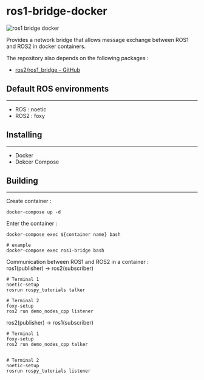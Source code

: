 # ros1-bridge-docker
![ros1 bridge docker](https://img.shields.io/badge/ros1_bridge-docker-blue)

Provides a network bridge that allows message exchange between ROS1 and ROS2 in docker containers.


The repository also depends on the following packages : 
- [ros2/ros1_bridge - GitHub](https://github.com/ros2/ros1_bridge)

## Default ROS environments

---

- ROS : noetic
- ROS2 : foxy


## Installing

---

- Docker
- Dokcer Compose


## Building

---

Create container :
```
docker-compose up -d
```

Enter the container :
```
docker-compose exec ${container name} bash

# example
docker-compose exec ros1-bridge bash
```

Communication between ROS1 and ROS2 in a container : <br>
ros1(publisher) → ros2(subscriber)
```
# Terminal 1
noetic-setup
rosrun rospy_tutorials talker

# Terminal 2
foxy-setup
ros2 run demo_nodes_cpp listener
```

ros2(publisher) → ros1(subscriber)
```
# Terminal 1
foxy-setup
ros2 run demo_nodes_cpp talker


# Terminal 2
noetic-setup
rosrun rospy_tutorials listener
```





